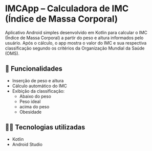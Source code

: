 # IMCApp – Calculadora de IMC (Índice de Massa Corporal)

Aplicativo Android simples desenvolvido em Kotlin para calcular o IMC (Índice de Massa Corporal) a partir do peso e altura informados pelo usuário. Após o cálculo, o app mostra o valor do IMC e sua respectiva classificação segundo os critérios da Organização Mundial da Saúde (OMS).

## 📱 Funcionalidades

- Inserção de peso e altura
- Cálculo automático do IMC
- Exibição da classificação:
  - Abaixo do peso
  - Peso ideal
  - acima do peso
  - Obesidade

## 🧑‍💻 Tecnologias utilizadas

- Kotlin
- Android Studio



